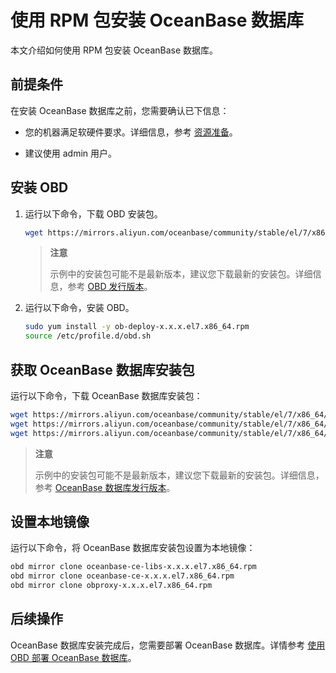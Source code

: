 # 使用 RPM 包安装 OceanBase 数据库

本文介绍如何使用 RPM 包安装 OceanBase 数据库。

## 前提条件

在安装 OceanBase 数据库之前，您需要确认已下信息：

* 您的机器满足软硬件要求。详细信息，参考 [资源准备](../400.installation-and-deployment/300.resource-preparation.md)。

* 建议使用 admin 用户。

## 安装 OBD

1. 运行以下命令，下载 OBD 安装包。

   ```bash
   wget https://mirrors.aliyun.com/oceanbase/community/stable/el/7/x86_64/ob-deploy-x.x.x.el7.x86_64.rpm
   ```

   > **注意**
   >
   > 示例中的安装包可能不是最新版本，建议您下载最新的安装包。详细信息，参考 [OBD 发行版本](https://github.com/oceanbase/obdeploy/releases)。

2. 运行以下命令，安装 OBD。

   ```bash
   sudo yum install -y ob-deploy-x.x.x.el7.x86_64.rpm
   source /etc/profile.d/obd.sh
   ```

## 获取 OceanBase 数据库安装包

运行以下命令，下载 OceanBase 数据库安装包：

```bash
wget https://mirrors.aliyun.com/oceanbase/community/stable/el/7/x86_64/oceanbase-ce-libs-x.x.x.el7.x86_64.rpm
wget https://mirrors.aliyun.com/oceanbase/community/stable/el/7/x86_64/oceanbase-ce-x.x.x.el7.x86_64.rpm
wget https://mirrors.aliyun.com/oceanbase/community/stable/el/7/x86_64/obproxy-x.x.x.el7.x86_64.rpm
```

> **注意**
>
> 示例中的安装包可能不是最新版本，建议您下载最新的安装包。详细信息，参考 [OceanBase 数据库发行版本](https://github.com/oceanbase/oceanbase/releases)。

## 设置本地镜像

运行以下命令，将 OceanBase 数据库安装包设置为本地镜像：

```bash
obd mirror clone oceanbase-ce-libs-x.x.x.el7.x86_64.rpm
obd mirror clone oceanbase-ce-x.x.x.el7.x86_64.rpm
obd mirror clone obproxy-x.x.x.el7.x86_64.rpm
```

## 后续操作

OceanBase 数据库安装完成后，您需要部署 OceanBase 数据库。详情参考 [使用 OBD 部署 OceanBase 数据库](../200.quick-start/400.use-obd-to-deploy-oceanbase-database.md)。
